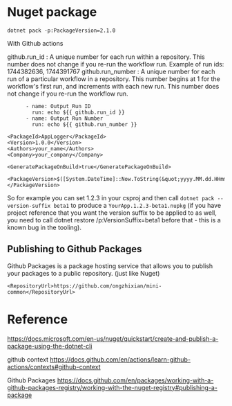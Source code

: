 # Nuget package

```
dotnet pack -p:PackageVersion=2.1.0
```

With Github actions

github.run_id       : A unique number for each run within a repository. This number does not change if you re-run the workflow run.
                    Example of run ids: 1744382636, 1744391767
github.run_number   : A unique number for each run of a particular workflow in a repository. 
                    This number begins at 1 for the workflow's first run, and increments with each new run. 
                    This number does not change if you re-run the workflow run.

```yaml: reference github.run_id and run_number
      - name: Output Run ID
        run: echo ${{ github.run_id }}
      - name: Output Run Number
        run: echo ${{ github.run_number }}
```

```xml:add the following to csproj
<PackageId>AppLogger</PackageId>
<Version>1.0.0</Version>
<Authors>your_name</Authors>
<Company>your_company</Company>
```

```xml:to auto generate package on build, add the following to csproj
<GeneratePackageOnBuild>true</GeneratePackageOnBuild>
```

```xml:Previously, this was a way to version packages
<PackageVersion>$([System.DateTime]::Now.ToString(&quot;yyyy.MM.dd.HHmmss&quot;))</PackageVersion>
```

So for example you can set <VersionPrefix>1.2.3</VersionPrefix> in your csproj and then call `dotnet pack --version-suffix beta1` to produce a 
`YourApp.1.2.3-beta1.nupkg` 
(if you have project reference that you want the version suffix to be applied to as well, 
you need to call dotnet restore /p:VersionSuffix=beta1 before that - this is a known bug in the tooling).



## Publishing to Github Packages

Github Packages is a package hosting service that allows you to publish your packages to a public repository.
(just like Nuget)

```xml:add to csproj
<RepositoryUrl>https://github.com/ongzhixian/mini-common</RepositoryUrl>
```


# Reference

https://docs.microsoft.com/en-us/nuget/quickstart/create-and-publish-a-package-using-the-dotnet-cli


github context
https://docs.github.com/en/actions/learn-github-actions/contexts#github-context


Github Packages
https://docs.github.com/en/packages/working-with-a-github-packages-registry/working-with-the-nuget-registry#publishing-a-package
